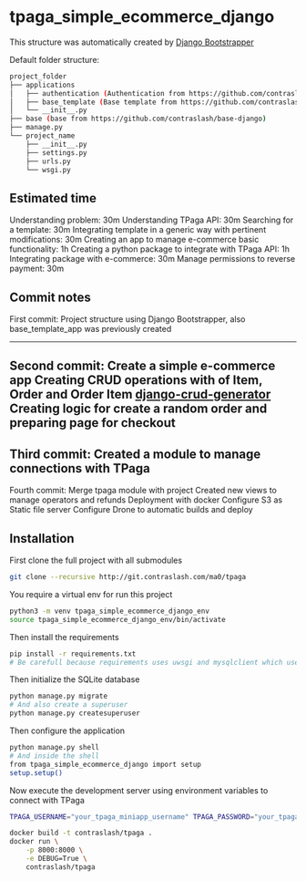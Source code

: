 # tpaga_simple_ecommerce_django

This structure was automatically created by [Django Bootstrapper](https://pypi.org/project/django-bootstrapper/)

Default folder structure:

```bash
project_folder
├── applications
│   ├── authentication (Authentication from https://github.com/contraslash/authentication-django)
│   ├── base_template (Base template from https://github.com/contraslash/template_eventually_html5up-django)
│   └── __init__.py
├── base (base from https://github.com/contraslash/base-django)
├── manage.py
└── project_name
    ├── __init__.py
    ├── settings.py
    ├── urls.py
    └── wsgi.py
```

## Estimated time
Understanding problem: 30m
Understanding TPaga API: 30m
Searching for a template: 30m
Integrating template in a generic way with pertinent modifications: 30m
Creating an app to manage e-commerce basic functionality: 1h
Creating a python package to integrate with TPaga API: 1h
Integrating package with e-commerce: 30m
Manage permissions to reverse payment: 30m

## Commit notes
First commit: 
Project structure using Django Bootstrapper, also base_template_app was previously created

---
Second commit:
Create a simple e-commerce app
Creating CRUD operations with of Item, Order and Order Item [django-crud-generator](https://pypi.org/project/django-crud-generator/)
Creating logic for create a random order and preparing page for checkout
---
Third commit:
Created a module to manage connections with TPaga
---
Fourth commit:
Merge tpaga module with project
Created new views to manage operators and refunds
Deployment with docker
Configure S3 as Static file server
Configure Drone to automatic builds and deploy


## Installation

First clone the full project with all submodules

```bash
git clone --recursive http://git.contraslash.com/ma0/tpaga
```

You require a virtual env for run this project

```bash
python3 -m venv tpaga_simple_ecommerce_django_env
source tpaga_simple_ecommerce_django_env/bin/activate
```

Then install the requirements

```bash
pip install -r requirements.txt
# Be carefull because requirements uses uwsgi and mysqlclient which uses SO packages 
```

Then initialize the SQLite database

```bash
python manage.py migrate
# And also create a superuser
python manage.py createsuperuser
```

Then configure the application
```bash
python manage.py shell
# And inside the shell
from tpaga_simple_ecommerce_django import setup
setup.setup()
```

Now execute the development server using environment variables to connect with TPaga

```bash
TPAGA_USERNAME="your_tpaga_miniapp_username" TPAGA_PASSWORD="your_tpaga_miniapp_password" python manage.py runserver
```

```bash
docker build -t contraslash/tpaga .
docker run \
    -p 8000:8000 \
    -e DEBUG=True \
    contraslash/tpaga
```
